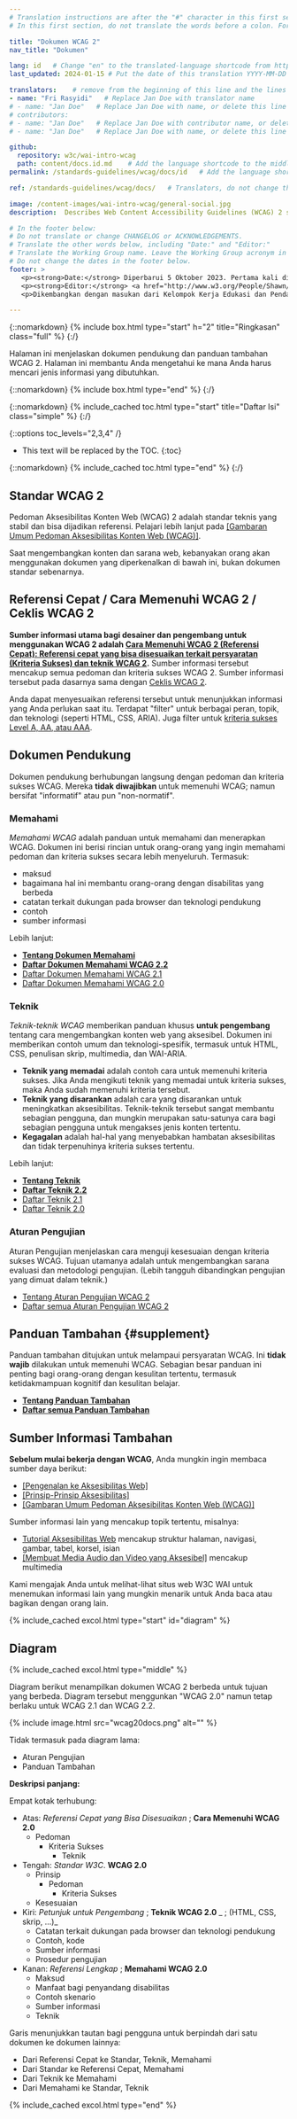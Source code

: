 ```yaml
---
# Translation instructions are after the "#" character in this first section. They are comments that do not show up in the web page. You do not need to translate the instructions after #.
# In this first section, do not translate the words before a colon. For example, do not translate "title:". Do translate the text after "title:".

title: "Dokumen WCAG 2"
nav_title: "Dokumen"

lang: id   # Change "en" to the translated-language shortcode from https://www.iana.org/assignments/language-subtag-registry/language-subtag-registry
last_updated: 2024-01-15 # Put the date of this translation YYYY-MM-DD (with month in the middle)

translators:    # remove from the beginning of this line and the lines below: "# " (the hash sign and the space)
- name: "Fri Rasyidi"   # Replace Jan Doe with translator name
# - name: "Jan Doe"   # Replace Jan Doe with name, or delete this line if not multiple translators
# contributors:
# - name: "Jan Doe"   # Replace Jan Doe with contributor name, or delete this line if none
# - name: "Jan Doe"   # Replace Jan Doe with name, or delete this line if not multiple contributors

github:
  repository: w3c/wai-intro-wcag
  path: content/docs.id.md    # Add the language shortcode to the middle of the filename, for example: content/docs.fr.md
permalink: /standards-guidelines/wcag/docs/id   # Add the language shortcode to the end, with no slash at end, for example: /standards-guidelines/wcag/docs/fr

ref: /standards-guidelines/wcag/docs/   # Translators, do not change this

image: /content-images/wai-intro-wcag/general-social.jpg
description:  Describes Web Content Accessibility Guidelines (WCAG) 2 supporting documents and supplemental guidance.

# In the footer below:
# Do not translate or change CHANGELOG or ACKNOWLEDGEMENTS.
# Translate the other words below, including "Date:" and "Editor:"
# Translate the Working Group name. Leave the Working Group acronym in English.
# Do not change the dates in the footer below.
footer: >
   <p><strong>Date:</strong> Diperbarui 5 Oktober 2023. Pertama kali dipublikasikan Juli 2005.</p>
   <p><strong>Editor:</strong> <a href="http://www.w3.org/People/Shawn/">Shawn Lawton Henry</a>. Kontributor: <a href="http://www.w3.org/People/hidde/">Hidde de Vries</a> dan <a href="http://www.w3.org/People/shadi/">Shadi Abou-Zahra</a>.</p>
   <p>Dikembangkan dengan masukan dari Kelompok Kerja Edukasi dan Pendampingan (<a href="https://www.w3.org/WAI/about/groups/eowg/">EOWG</a>).</p>

---
```


{::nomarkdown}
{% include box.html type="start" h="2" title="Ringkasan" class="full" %}
{:/}

Halaman ini menjelaskan dokumen pendukung dan panduan tambahan WCAG 2. Halaman ini membantu Anda mengetahui ke mana Anda harus mencari jenis informasi yang dibutuhkan.

{::nomarkdown}
{% include box.html type="end" %}
{:/}

{::nomarkdown}
{% include_cached toc.html type="start" title="Daftar Isi" class="simple" %}
{:/}

{::options toc_levels="2,3,4" /}

-   This text will be replaced by the TOC.
{:toc}


{::nomarkdown}
{% include_cached toc.html type="end" %}
{:/}

## Standar WCAG 2

Pedoman Aksesibilitas Konten Web (WCAG) 2 adalah standar teknis yang stabil dan bisa dijadikan referensi. Pelajari lebih lanjut pada [[Gambaran Umum Pedoman Aksesibilitas Konten Web (WCAG)]](/standards-guidelines/wcag/).

Saat mengembangkan konten dan sarana web, kebanyakan orang akan menggunakan dokumen yang diperkenalkan di bawah ini, bukan dokumen standar sebenarnya.

## Referensi Cepat / Cara Memenuhi WCAG 2 / Ceklis WCAG 2

**Sumber informasi utama bagi desainer dan pengembang untuk menggunakan WCAG 2 adalah [Cara Memenuhi WCAG 2 (Referensi Cepat): Referensi cepat yang bisa disesuaikan terkait persyaratan (Kriteria Sukses) dan teknik WCAG 2](http://www.w3.org/WAI/WCAG21/quickref/).** Sumber informasi tersebut mencakup semua pedoman dan kriteria sukses WCAG 2. Sumber informasi tersebut pada dasarnya sama dengan [Ceklis WCAG 2](http://www.w3.org/WAI/WCAG21/quickref/).

Anda dapat menyesuaikan referensi tersebut untuk menunjukkan informasi yang Anda perlukan saat itu. Terdapat "filter" untuk berbagai peran, topik, dan teknologi (seperti HTML, CSS, ARIA). Juga filter untuk [kriteria sukses Level A, AA, atau AAA](https://www.w3.org/WAI/WCAG21/Understanding/conformance#levels).

## Dokumen Pendukung

Dokumen pendukung berhubungan langsung dengan pedoman dan kriteria sukses WCAG. Mereka **tidak diwajibkan** untuk memenuhi WCAG; namun bersifat "informatif" atau pun "non-normatif".

### Memahami

<cite>Memahami WCAG</cite> adalah panduan untuk memahami dan menerapkan WCAG. Dokumen ini berisi rincian untuk orang-orang yang ingin memahami pedoman dan kriteria sukses secara lebih menyeluruh. Termasuk:

*  maksud
*  bagaimana hal ini membantu orang-orang dengan disabilitas yang berbeda
*  catatan terkait dukungan pada browser dan teknologi pendukung
*  contoh
*  sumber informasi

Lebih lanjut:
* **[Tentang Dokumen Memahami](https://www.w3.org/WAI/WCAG22/Understanding/intro)**
* **[Daftar Dokumen Memahami WCAG 2.2](https://www.w3.org/WAI/WCAG22/Understanding/)**
* [Daftar Dokumen Memahami WCAG 2.1](https://www.w3.org/WAI/WCAG21/Understanding/)
* [Daftar Dokumen Memahami WCAG 2.0](https://www.w3.org/TR/UNDERSTANDING-WCAG20/)

### Teknik

<cite>Teknik-teknik WCAG</cite> memberikan panduan khusus **untuk pengembang** tentang cara mengembangkan konten web yang aksesibel. Dokumen ini memberikan contoh umum dan teknologi-spesifik, termasuk untuk HTML, CSS, penulisan skrip, multimedia, dan WAI-ARIA.

* **Teknik yang memadai** adalah contoh cara untuk memenuhi kriteria sukses. Jika Anda mengikuti teknik yang memadai untuk kriteria sukses, maka Anda sudah memenuhi kriteria tersebut.
* **Teknik yang disarankan** adalah cara yang disarankan untuk meningkatkan aksesibilitas. Teknik-teknik tersebut sangat membantu sebagian pengguna, dan mungkin merupakan satu-satunya cara bagi sebagian pengguna untuk mengakses jenis konten tertentu.
* **Kegagalan** adalah hal-hal yang menyebabkan hambatan aksesibilitas dan tidak terpenuhinya kriteria sukses tertentu.

Lebih lanjut:
* **[Tentang Teknik](https://www.w3.org/WAI/WCAG22/Understanding/understanding-techniques)**
* **[Daftar Teknik 2.2](https://www.w3.org/WAI/WCAG22/Techniques/)**
* [Daftar Teknik 2.1](https://www.w3.org/WAI/WCAG21/Techniques/)
* [Daftar Teknik 2.0](https://www.w3.org/TR/WCAG20-TECHS/)

### Aturan Pengujian

Aturan Pengujian menjelaskan cara menguji kesesuaian dengan kriteria sukses WCAG. Tujuan utamanya adalah untuk mengembangkan sarana evaluasi dan metodologi pengujian. (Lebih tangguh dibandingkan pengujian yang dimuat dalam teknik.)

* [Tentang Aturan Pengujian WCAG 2](/standards-guidelines/act/rules/about/)
* [Daftar semua Aturan Pengujian WCAG 2](/standards-guidelines/act/rules/)

## Panduan Tambahan {#supplement}

Panduan tambahan ditujukan untuk melampaui persyaratan WCAG. Ini **tidak wajib** dilakukan untuk memenuhi WCAG. Sebagian besar panduan ini penting bagi orang-orang dengan kesulitan tertentu, termasuk ketidakmampuan kognitif dan kesulitan belajar.

* **[Tentang Panduan Tambahan](/WCAG2/supplemental/about/)**
* **[Daftar semua Panduan Tambahan](/WCAG2/supplemental/)**

## Sumber Informasi Tambahan

**Sebelum mulai bekerja dengan WCAG**, Anda mungkin ingin membaca sumber daya berikut:
* [[Pengenalan ke Aksesibilitas Web]](/fundamentals/accessibility-intro/)
* [[Prinsip-Prinsip Aksesibilitas]](/fundamentals/accessibility-principles/)
* [[Gambaran Umum Pedoman Aksesibilitas Konten Web (WCAG)]](/standards-guidelines/wcag/)

Sumber informasi lain yang mencakup topik tertentu, misalnya:
* [Tutorial Aksesibilitas Web](https://www.w3.org/WAI/tutorials/) mencakup struktur halaman, navigasi, gambar, tabel, korsel, isian
* [[Membuat Media Audio dan Video yang Aksesibel]](/media/av/) mencakup multimedia

Kami mengajak Anda untuk melihat-lihat situs web W3C WAI untuk menemukan informasi lain yang mungkin menarik untuk Anda baca atau bagikan dengan orang lain.


{% include_cached excol.html type="start" id="diagram" %}

## Diagram

{% include_cached excol.html type="middle" %}

Diagram berikut menampilkan dokumen WCAG 2 berbeda untuk tujuan yang berbeda. Diagram tersebut menggunkan "WCAG 2.0" namun tetap berlaku untuk WCAG 2.1 dan WCAG 2.2.

{% include image.html src="wcag20docs.png" alt="" %}

Tidak termasuk pada diagram lama:
* Aturan Pengujian
* Panduan Tambahan

**Deskripsi panjang:**

Empat kotak terhubung:
* Atas: _Referensi Cepat yang Bisa Disesuaikan_ ; **Cara Memenuhi WCAG 2.0**
   * Pedoman
     * Kriteria Sukses
       * Teknik
* Tengah: _Standar W3C_. **WCAG 2.0**
   * Prinsip
     * Pedoman
       * Kriteria Sukses
   * Kesesuaian
* Kiri: _Petunjuk untuk Pengembang_ ; **Teknik WCAG 2.0** _ ; (HTML, CSS, skrip, ...)_
   * Catatan terkait dukungan pada browser dan teknologi pendukung
   * Contoh, kode
   * Sumber informasi
   * Prosedur pengujian
* Kanan: _Referensi Lengkap_ ; **Memahami WCAG 2.0**
   * Maksud
   * Manfaat bagi penyandang disabilitas
   * Contoh skenario
   * Sumber informasi
   * Teknik

Garis menunjukkan tautan bagi pengguna untuk berpindah dari satu dokumen ke dokumen lainnya:
* Dari Referensi Cepat ke Standar, Teknik, Memahami
* Dari Standar ke Referensi Cepat, Memahami
* Dari Teknik ke Memahami
* Dari Memahami ke Standar, Teknik

{% include_cached excol.html type="end" %}

